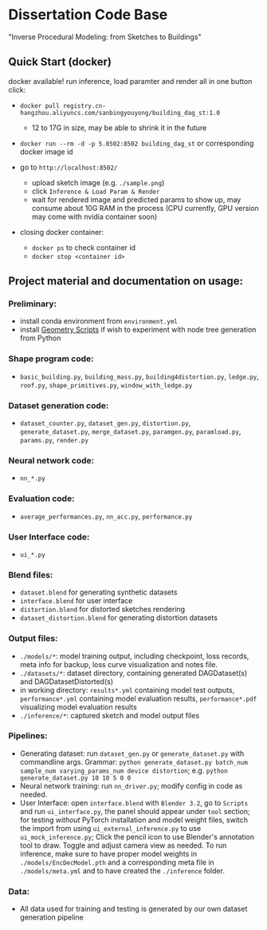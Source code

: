 # Dissertation Code Base
"Inverse Procedural Modeling: from Sketches to Buildings"

## Quick Start (docker)
docker available! run inference, load paramter and render all in one button click:
- `docker pull registry.cn-hangzhou.aliyuncs.com/sanbingyouyong/building_dag_st:1.0`
    - 12 to 17G in size, may be able to shrink it in the future
- `docker run --rm -d -p 5.8502:8502 building_dag_st` or corresponding docker image id
- go to `http://localhost:8502/`
    - upload sketch image (e.g. `./sample.png`)
    - click `Inference & Load Param & Render`
    - wait for rendered image and predicted params to show up, may consume about 10G RAM in the process (CPU currently, GPU version may come with nvidia container soon)

- closing docker container: 
    - `docker ps` to check container id
    - `docker stop <container id>`

## Project material and documentation on usage: 
### Preliminary: 
 - install conda environment from `environment.yml`
 - install [Geometry Scripts](https://carson-katri.github.io/geometry-script/setup/installation.html) if wish to experiment with node tree generation from Python

### Shape program code: 
 - `basic_building.py`, `building_mass.py`, `building4distortion.py`, `ledge.py`, `roof.py`, `shape_primitives.py`, `window_with_ledge.py`

### Dataset generation code: 
 - `dataset_counter.py`, `dataset_gen.py`, `distortion.py`, `generate_dataset.py`, `merge_dataset.py`, `paramgen.py`, `paramload.py`, `params.py`, `render.py`

### Neural network code:
 - `nn_*.py`

### Evaluation code: 
 - `average_performances.py`, `nn_acc.py`, `performance.py`

### User Interface code: 
 - `ui_*.py`

### Blend files: 
 - `dataset.blend` for generating synthetic datasets
 - `interface.blend` for user interface
 - `distortion.blend` for distorted sketches rendering
 - `dataset_distortion.blend` for generating distortion datasets 

### Output files:
 - `./models/*`: model training output, including checkpoint, loss records, meta info for backup, loss curve visualization and notes file. 
 - `./datasets/*`: dataset directory, containing generated DAGDataset(s) and DAGDatasetDistorted(s)
 - in working directory: `results*.yml` containing model test outputs, `performance*.yml` containing model evaluation results, `performance*.pdf` visualizing model evaluation results
 - `./inference/*`: captured sketch and model output files

### Pipelines: 
 - Generating dataset: run `dataset_gen.py` or `generate_dataset.py` with commandline args. Grammar: `python generate_dataset.py batch_num sample_num varying_params_num device distortion`;  e.g. `python generate_dataset.py 10 10 5 0 0`
 - Neural network training: run `nn_driver.py`; modify config in code as needed. 
 - User Interface: open `interface.blend` with `Blender 3.2`, go to `Scripts` and run `ui_interface.py`, the panel should appear under `tool` section; for testing *without* PyTorch installation and model weight files, switch the import from using `ui_external_inference.py` to use `ui_mock_inference.py`; Click the pencil icon to use Blender's annotation tool to draw. Toggle and adjust camera view as needed. To run inference, make sure to have proper model weights in `./models/EncDecModel.pth` and a corresponding meta file in `./models/meta.yml` and to have created the `./inference` folder. 

### Data:
 - All data used for training and testing is generated by our own dataset generation pipeline
